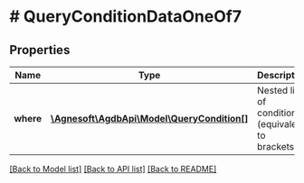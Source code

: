 # # QueryConditionDataOneOf7

## Properties

Name | Type | Description | Notes
------------ | ------------- | ------------- | -------------
**where** | [**\Agnesoft\\AgdbApi\Model\QueryCondition[]**](QueryCondition.md) | Nested list of conditions (equivalent to brackets). |

[[Back to Model list]](../../README.md#models) [[Back to API list]](../../README.md#endpoints) [[Back to README]](../../README.md)
